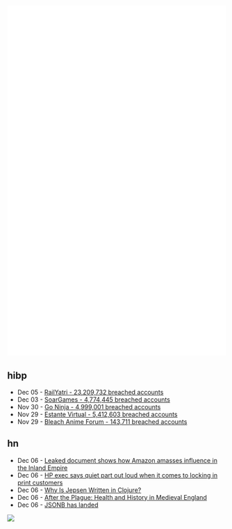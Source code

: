 ![Metrics](https://raw.githubusercontent.com/phixion/phixion/master/metrics.svg)

## hibp

<!--
for https://github.com/phixion/phixion/blob/main/.github/workflows/feeds.yml
-->
<!--START_SECTION:haveibeenpwnd-->
- Dec 05 - [RailYatri - 23,209,732 breached accounts](https://haveibeenpwned.com/PwnedWebsites#RailYatri)
- Dec 03 - [SoarGames - 4,774,445 breached accounts](https://haveibeenpwned.com/PwnedWebsites#SoarGames)
- Nov 30 - [Go Ninja - 4,999,001 breached accounts](https://haveibeenpwned.com/PwnedWebsites#GoNinja)
- Nov 29 - [Estante Virtual - 5,412,603 breached accounts](https://haveibeenpwned.com/PwnedWebsites#EstanteVirtual)
- Nov 29 - [Bleach Anime Forum - 143,711 breached accounts](https://haveibeenpwned.com/PwnedWebsites#BleachAnime)
<!--END_SECTION:haveibeenpwnd-->

## hn

<!--
for https://github.com/phixion/phixion/blob/main/.github/workflows/feeds.yml
-->
<!--START_SECTION:hn-->
- Dec 06 - [Leaked document shows how Amazon amasses influence in the Inland Empire](https://www.latimes.com/business/story/2023-12-05/leaked-document-offers-glimpse-into-how-amazon-amasses-influence-in-the-inland-empire)
- Dec 06 - [HP exec says quiet part out loud when it comes to locking in print customers](https://www.theregister.com/2023/12/04/hp_printer_lockin/)
- Dec 06 - [Why Is Jepsen Written in Clojure?](https://aphyr.com/posts/367-why-is-jepsen-written-in-clojure)
- Dec 06 - [After the Plague: Health and History in Medieval England](https://www.aftertheplague.org)
- Dec 06 - [JSONB has landed](https://sqlite.org/forum/forumpost/fa6f64e3dc1a5d97)
<!--END_SECTION:hn-->

<!--
for https://yhype.me
-->
![](https://hit.yhype.me/github/profile?user_id=13013670)
